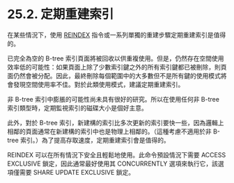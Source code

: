 # 25.2. 定期重建索引

在某些情況下，使用 [REINDEX](../../reference/sql-commands/reindex.md) 指令或一系列單獨的重建步驟定期重建索引是值得的。

已完全為空的 B-tree 索引頁面將被回收以供重複使用。但是，仍然存在空間使用效率低的可能性：如果頁面上除了少數索引鍵之外的所有索引鍵都已被刪除，則頁面仍然會被分配。因此，最終刪除每個範圍中的大多數但不是所有鍵的使用模式將會發現空間使用率不佳。對於此類使用模式，建議定期重建索引。

非 B-tree 索引中膨脹的可能性尚未具有很好的研究。所以在使用任何非 B-tree 索引類型時，定期監視索引的磁碟大小是個好主意。

此外，對於 B-tree 索引，新建構的索引比多次更新的索引要快一些，因為邏輯上相鄰的頁面通常在新建構的索引中也是物理上相鄰的。（這種考慮不適用於非 B-tree 索引。）為了提高存取速度，定期重建索引會是值得的。

REINDEX 可以在所有情況下安全且輕鬆地使用。此命令預設情況下需要 ACCESS EXCLUSIVE 鎖定，因此通常最好使用其 CONCURRENTLY 選項來執行它，該選項僅需要 SHARE UPDATE EXCLUSIVE 鎖定。

